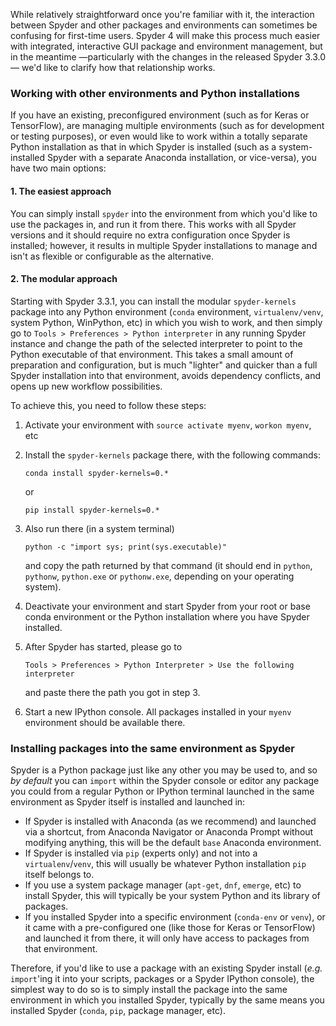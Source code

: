 While relatively straightforward once you're familiar with it, the interaction between Spyder and other packages and environments can sometimes be confusing for first-time users.
Spyder 4 will make this process much easier with integrated, interactive GUI package and environment management, but in the meantime —particularly with the changes in the released Spyder 3.3.0— we'd like to clarify how that relationship works.

### Working with other environments and Python installations

If you have an existing, preconfigured environment (such as for Keras or TensorFlow), are managing multiple environments (such as for development or testing purposes), or even would like to work within a totally separate Python installation as that in which Spyder is installed (such as a system-installed Spyder with a separate Anaconda installation, or vice-versa), you have two main options:

#### 1. The easiest approach

You can simply install `spyder` into the environment from which you'd like to use the packages in, and run it from there.
  This works with all Spyder versions and it should require no extra configuration once Spyder is installed; however, it results in multiple Spyder installations to manage and isn't as flexible or configurable as the alternative.

#### 2. The modular approach

Starting with Spyder 3.3.1, you can install the modular `spyder-kernels` package into any Python environment (`conda` environment, `virtualenv/venv`, system Python, WinPython, etc) in which you wish to work, and then simply go to `Tools > Preferences > Python interpreter` in any running Spyder instance and change the path of the selected interpreter to point to the Python executable of that environment.
  This takes a small amount of preparation and configuration, but is much "lighter" and quicker than a full Spyder installation into that environment, avoids dependency conflicts, and opens up new workflow possibilities.

To achieve this, you need to follow these steps:

1. Activate your environment with `source activate myenv`, `workon myenv`, etc

2. Install the `spyder-kernels` package there, with the following commands:

       conda install spyder-kernels=0.*

   or

       pip install spyder-kernels=0.*

3. Also run there (in a system terminal)

       python -c "import sys; print(sys.executable)"

   and copy the path returned by that command (it should end in `python`, `pythonw`, `python.exe` or `pythonw.exe`, depending on your operating system).

4. Deactivate your environment and start Spyder from your root or base conda environment or the Python installation where you have Spyder installed.

5. After Spyder has started, please go to

    `Tools > Preferences > Python Interpreter > Use the following interpreter`

    and paste there the path you got in step 3.

6. Start a new IPython console. All packages installed in your `myenv` environment should be available there.

### Installing packages into the same environment as Spyder

Spyder is a Python package just like any other you may be used to, and so *by default* you can `import` within the Spyder console or editor any package you could from a regular Python or IPython terminal launched in the same environment as Spyder itself is installed and launched in:

* If Spyder is installed with Anaconda (as we recommend) and launched via a shortcut, from Anaconda Navigator or Anaconda Prompt without modifying anything, this will be the default `base` Anaconda environment.
* If Spyder is installed via `pip` (experts only) and not into a `virtualenv`/`venv`, this will usually be whatever Python installation `pip` itself belongs to.
* If you use a system package manager (`apt-get`, `dnf`, `emerge`, etc) to install Spyder, this will typically be your system Python and its library of packages.
* If you installed Spyder into a specific environment (`conda-env` or `venv`), or it came with a pre-configured one (like those for Keras or TensorFlow) and launched it from there, it will only have access to packages from that environment.

Therefore, if you'd like to use a package with an existing Spyder install (*e.g.* `import`'ing it into your scripts, packages or a Spyder IPython console), the simplest way to do so is to simply install the package into the same environment in which you installed Spyder, typically by the same means you installed Spyder (`conda`, `pip`, package manager, etc).